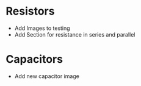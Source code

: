 # Resistors
- Add Images to testing
- Add Section for resistance in series and parallel


# Capacitors

- Add new capacitor image